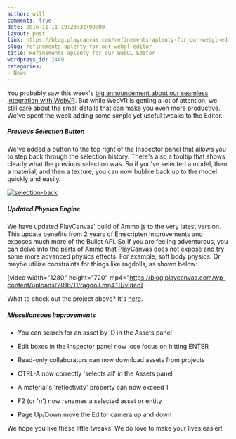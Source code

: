 ```yaml
---
author: will
comments: true
date: 2016-11-11 19:23:32+00:00
layout: post
link: https://blog.playcanvas.com/refinements-aplenty-for-our-webgl-editor/
slug: refinements-aplenty-for-our-webgl-editor
title: Refinements aplenty for our WebGL Editor
wordpress_id: 2449
categories:
- News
---
```


You probably saw this week's [big announcement about our seamless integration with WebVR](https://blog.playcanvas.com/webvr-support-in-playcanvas/). But while WebVR is getting a lot of attention, we still care about the small details that can make you even more productive. We've spent the week adding some simple yet useful tweaks to the Editor.


##### Previous Selection Button


We've added a button to the top right of the Inspector panel that allows you to step back through the selection history. There's also a tooltip that shows clearly what the previous selection was. So if you've selected a model, then a material, and then a texture, you can now bubble back up to the model quickly and easily.

[![selection-back](https://blog.playcanvas.com/wp-content/uploads/2016/11/selection-back.gif)](https://blog.playcanvas.com/wp-content/uploads/2016/11/selection-back.gif)


##### Updated Physics Engine


We have updated PlayCanvas' build of Ammo.js to the very latest version. This update benefits from 2 years of Emscripten improvements and exposes much more of the Bullet API. So if you are feeling adventurous, you can delve into the parts of Ammo that PlayCanvas does not expose and try some more advanced physics effects. For example, soft body physics. Or maybe utilize constraints for things like ragdolls, as shown below:

[video width="1280" height="720" mp4="https://blog.playcanvas.com/wp-content/uploads/2016/11/ragdoll.mp4"][/video]

What to check out the project above? It's [here](https://playcanvas.com/project/431888/overview/ragdoll).


##### Miscellaneous Improvements





 	
  * You can search for an asset by ID in the Assets panel

 	
  * Edit boxes in the Inspector panel now lose focus on hitting ENTER

 	
  * Read-only collaborators can now download assets from projects

 	
  * CTRL-A now correctly 'selects all' in the Assets panel

 	
  * A material's 'reflectivity' property can now exceed 1

 	
  * F2 (or 'n') now renames a selected asset or entity

 	
  * Page Up/Down move the Editor camera up and down


We hope you like these little tweaks. We do love to make your lives easier!

